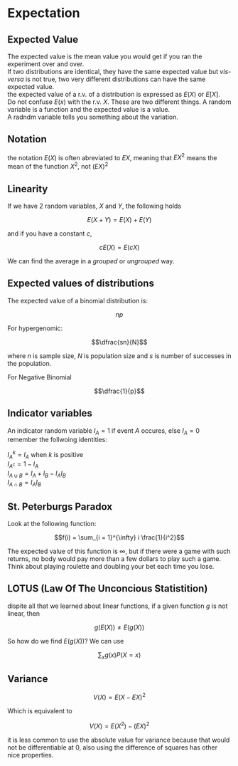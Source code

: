 # Expectation
## Expected Value
The expected value is the mean value you would get if you ran the experiment over and over.  
If two distributions are identical, they have the same expected value but *vis-versa* is not true, two very different distributions can have the same expected value.  
the expected value of a r.v. of a distribution is expressed as $E(X)$ or $E[X]$.  
Do not confuse $E(x)$ with the r.v. $X$.  These are two different things.  A random variable is a function and the expected value is a value.  
A radndm variable tells you something about the variation.  
## Notation
the notation $E(X)$ is often abreviated to $EX$, meaning that $EX^2$ means the mean of the function $X^2$, not $(EX)^2$
## Linearity
If we have $2$ random variables, $X$ and $Y$, the following holds
```math
E(X+Y) = E(X) + E(Y)
```
and if you have a constant $c$, 
```math
cE(X) = E(cX)
```
We can find the average in a *grouped* or *ungrouped* way.  
## Expected values of distributions
The expected value of a binomial distribution is:
```math
np
```

For hypergenomic:
```math
\dfrac{sn}{N}
```
where $n$ is sample size, $N$ is population size and $s$ is number of successes in the population.

For Negative Binomial
```math
\dfrac{1}{p}
```

## Indicator variables
An indicator random variable $I_A = 1$ if event $A$ occures, else $I_A = 0$  
remember the follwoing identities:

$I_A^k = I_A \text{ when } k \text{ is positive}$  
$I_{A^c} = 1 - I_A$  
$I_{A \cup B} = I_A + I_B - I_AI_B$  
$I_{A \cap B} = I_AI_B$

## St. Peterburgs Paradox
Look at the following function:
```math
f(i) = \sum_{i = 1}^{\infty} i \frac{1}{i^2}
```
The expected value of this function is $\infty$, but if there were a game with such returns, no body would pay more than a few dollars to play such a game.  Think about playing roulette and doubling your bet each time you lose.

## LOTUS (Law Of The Unconcious Statistition)
dispite all that we learned about linear functions, if a given function $g$ is not linear, then 
```math
g(E(X)) \ne E(g(X))
```
So how do we find $E(g(X))$?  We can use
```math
\sum_{x} g(x)P(X = x)
```

## Variance
```math
V(X) = E(X - EX)^2
```
Which is equivalent to 
```math
V(X) = E(X^2) - (EX)^2
```
it is less common to use the absolute value for variance because that would not be differentiable at $0$, also using the difference of squares has other nice properties.
